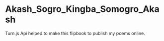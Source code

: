 # Akash_Sogro_Kingba_Somogro_Akash
Turn.js Api helped to make this flipbook to publish my poems online.
